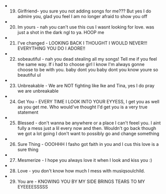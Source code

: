 - 19. Girlfriend- you sure you not adding songs for me??? But yes I do admire you, glad you feel I am no longer afraid to show you off
- 20. Im yours - nah you can't use this cus I wasnt looking for love. was just a shot in the dark ngl to ya. HOOP me
- 21. I've changed - LOOKING BACK I THOUGHT I WOULD NEVER!!! EVERYTHING YOU DO I ADORE!! 
- 22. sobeautiful - nah you dead stealing all my songs! Tell me if you feel the same way. If i had to choose girl I know I'm always gonne choose to be with you. baby dont you baby dont you know youre so beautiful ul
- 23. Unbreakable - We are NOT fighting like Ike and Tina, yes I do pray we are unbreakable
- 24. Get You - EVERY TIME I LOOK INTO YOUR EYYESS, I get you as well as you get me. Who would've thought I'd get you is a very true statement 
- 25. Blessed - don't wanna be anywhere or a place I can't feeel you. I aint fully a mess just a lil every now and then. Wouldn't go back though we got a lot going I don't want to possibly go and change something
- 26. Sure Thing - OOOHHH I fasho got faith in you and I cus this love is a sure thing
- 27. Mesmerize - I hope you always love it when I  look and kiss you :)
- 28. Love - you don't know how much I mess with musiqsoulchild. 
- 29. You are - KNOWING YOU BY MY SIDE BRINGS TEARS TO MY EYEEEESSSSS
